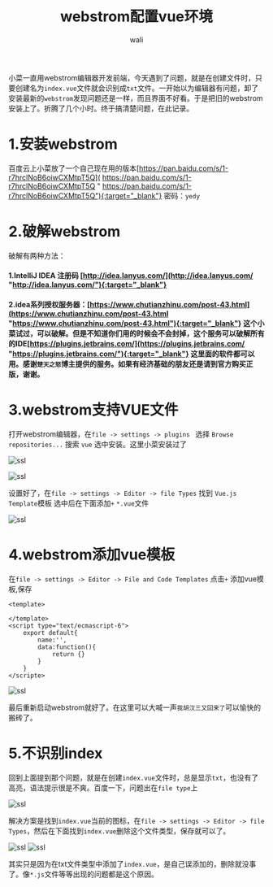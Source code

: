 ﻿---
layout: post
title: webstrom配置vue环境
tagline: webstrom下面识别VUE文件
category: vue      #分类
author: wali    #作者
tag: vue     #标签
ghurl:        #github url
ghurl_zip:   #github zip下载
comments: true

post_nav: ["1.安装webstrom","2.破解webstrom","3.webstrom支持VUE文件","4.webstrom添加vue模板","5.不识别index"]
---

小菜一直用webstrom编辑器开发前端，今天遇到了问题，就是在创建文件时，只要创建名为`index.vue`文件就会识别成`txt`文件。一开始以为编辑器有问题，卸了安装最新的`webstrom`发现问题还是一样，而且界面不好看。于是把旧的webstrom安装上了。折腾了几个小时。终于搞清楚问题，在此记录。

# 1.安装webstrom

百度云上小菜放了一个自己现在用的版本[https://pan.baidu.com/s/1-r7hrclNoB6oiwCXMtpT5Q]( https://pan.baidu.com/s/1-r7hrclNoB6oiwCXMtpT5Q " https://pan.baidu.com/s/1-r7hrclNoB6oiwCXMtpT5Q"){:target="_blank"} 密码：`yedy`


# 2.破解webstrom

破解有两种方法：

#### 1.IntelliJ IDEA 注册码 [http://idea.lanyus.com/](http://idea.lanyus.com/ "http://idea.lanyus.com/"){:target="_blank"} 

#### 2.idea系列授权服务器：[https://www.chutianzhinu.com/post-43.html](https://www.chutianzhinu.com/post-43.html "https://www.chutianzhinu.com/post-43.html"){:target="_blank"} 这个小菜试过，可以破解。但是不知道你们用的时候会不会封掉，这个服务可以破解所有的IDE[https://plugins.jetbrains.com/](https://plugins.jetbrains.com/ "https://plugins.jetbrains.com/"){:target="_blank"} 这里面的软件都可以用。感谢`楚天之怒`博主提供的服务。如果有经济基础的朋友还是请到官方购买正版，谢谢。


# 3.webstrom支持VUE文件

打开webstrom编辑器，在`file -> settings -> plugins ` 选择 `Browse repositories...` 搜索 `vue` 选中安装。这里小菜安装过了

![ssl](http://walidream.com:9999/blogImage/vue/vue_01.jpg)

![ssl](http://walidream.com:9999/blogImage/vue/vue_02.jpg)

设置好了，在`file -> settings -> Editor -> file Types` 找到 `Vue.js Template`模板 选中后在下面添加`+` `*.vue`文件

![ssl](http://walidream.com:9999/blogImage/vue/vue_03.jpg)

# 4.webstrom添加vue模板

在`file -> settings -> Editor -> File and Code Templates` 点击`+` 添加vue模板,保存

```javascipt
<template>
    
</template>
<script type="text/ecmascript-6">
    export default{
        name:'',
        data:function(){
            return {}
        }
    }
</scripte>
```

![ssl](http://walidream.com:9999/blogImage/vue/vue_04.jpg)

最后重新启动webstrom就好了。在这里可以大喊一声`我胡汉三又回来了`可以愉快的搬砖了。

# 5.不识别index

回到上面提到那个问题，就是在创建`index.vue`文件时，总是显示`txt`，也没有了高亮，语法提示很是不爽。百度一下，问题出在`file type`上

![ssl](http://walidream.com:9999/blogImage/vue/vue_05.jpg)

解决方案是找到`index.vue`当前的图标，在`file -> settings -> Editor -> file Types`，然后在下面找到`index.vue`删除这个文件类型，保存就可以了。

![ssl](http://walidream.com:9999/blogImage/vue/vue_06.jpg)
![ssl](http://walidream.com:9999/blogImage/vue/vue_07.jpg)

其实只是因为在txt文件类型中添加了`index.vue`，是自己误添加的，删除就没事了。像`*.js`文件等等出现的问题都是这个原因。














